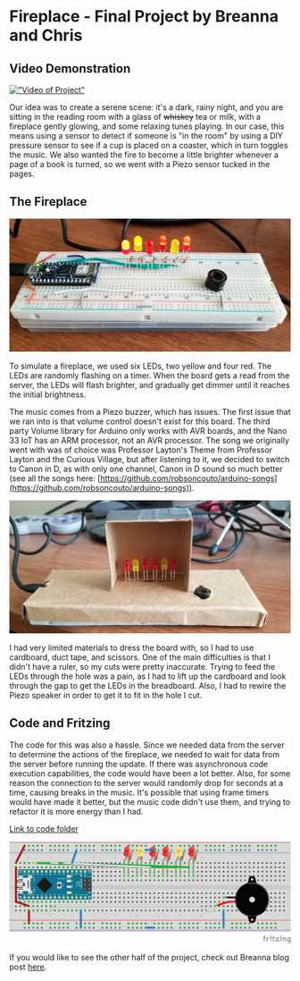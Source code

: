 # Fireplace - Final Project by Breanna and Chris

## Video Demonstration
[!["Video of Project"](https://i.ytimg.com/vi_webp/O2hpMz9XIO8/maxresdefault.webp)](https://youtu.be/O2hpMz9XIO8)

Our idea was to create a serene scene: it's a dark, rainy night, and you are sitting in the reading room with a glass of ~~whiskey~~ tea or milk, with a fireplace gently glowing, and some relaxing tunes playing. In our case, this means using a sensor to detect if someone is "in the room" by using a DIY pressure sensor to see if a cup is placed on a coaster, which in turn toggles the music. We also wanted the fire to become a little brighter whenever a page of a book is turned, so we  went with a Piezo sensor tucked in the pages.

## The Fireplace
!["Uncovered breadboard and components"](images/fireplace-1.png)

To simulate a fireplace, we used six LEDs, two yellow and four red. The LEDs are randomly flashing on a timer. When the board gets a read from the server, the LEDs will flash brighter, and gradually get dimmer until it reaches the initial brightness.

The music comes from a Piezo buzzer, which has issues. The first issue that we ran into is that volume control doesn't exist for this board. The third party Volume library for Arduino only works with AVR boards, and the Nano 33 IoT has an ARM processor, not an AVR processor. The song we originally went with was of choice was Professor Layton's Theme from Professor Layton and the Curious Village, but after listening to it, we decided to switch to Canon in D, as with only one channel, Canon in D sound so much better (see all the songs here: [https://github.com/robsoncouto/arduino-songs](https://github.com/robsoncouto/arduino-songs)).

!["Covered breadboard and components"](images/fireplace-2.png)

I had very limited materials to dress the board with, so I had to use cardboard, duct tape, and scissors. One of the main difficulties is that I didn't have a ruler, so my cuts were pretty inaccurate. Trying to feed the LEDs through the hole was a pain, as I had to lift up the cardboard and look through the gap to get the LEDs in the breadboard. Also, I had to rewire the Piezo speaker in order to get it to fit in the hole I cut.

## Code and Fritzing
The code for this was also a hassle. Since we needed data from the server to determine the actions of the fireplace, we needed to wait for data from the server before running the update. If there was asynchronous code execution capabilities, the code would have been a lot better. Also, for some reason the connection to the server would randomly drop for seconds at a time, causing breaks in the music. It's possible that using frame timers would have made it better, but the music code didn't use them, and trying to refactor it is more energy than I had.

[Link to code folder](../code/fireplace/)

!["Fritzing diagram"](images/fireplace-fritzing.png)

If you would like to see the other half of the project, check out Breanna blog post [here](https://github.com/B-Hen/IGME-470-Blog/wiki/If-These-Walls-Could-Talk-Final-Project).
